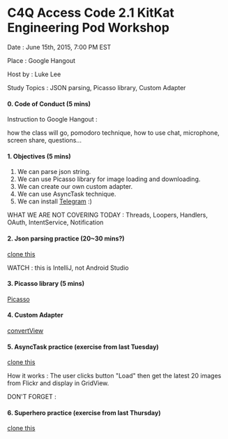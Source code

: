 # C4Q Access Code 2.1 KitKat Engineering Pod Workshop

Date : June 15th, 2015, 7:00 PM EST

Place : Google Hangout

Host by : Luke Lee

Study Topics : JSON parsing, Picasso library, Custom Adapter

#### 0. Code of Conduct (5 mins)

Instruction to Google Hangout : 

how the class will go, pomodoro technique, how to use chat, microphone, screen share, questions...

#### 1. Objectives (5 mins)

1. We can parse json string.
2. We can use Picasso library for image loading and downloading.
3. We can create our own custom adapter.
4. We can use AsyncTask technique.
5. We can install [Telegram](https://telegram.org/) :)


WHAT WE ARE NOT COVERING TODAY : Threads, Loopers, Handlers, OAuth, IntentService, Notification


#### 2. Json parsing practice (20~30 mins?)

[clone this](https://github.com/lukesterlee/JsonParsingPractice)

WATCH : this is IntelliJ, not Android Studio

#### 3. Picasso library (5 mins)

[Picasso](http://square.github.io/picasso/)

#### 4. Custom Adapter

[convertView](https://youtu.be/-VPM6ICgCk8)

#### 5. AsyncTask practice (exercise from last Tuesday)

[clone this](https://github.com/lukesterlee/AsyncTaskPractice)

How it works : The user clicks button "Load" then get the latest 20 images from Flickr and display in GridView.

DON'T FORGET : 

<uses-permission android:name="android.permission.INTERNET"/>

#### 6. Superhero practice (exercise from last Thursday)

[clone this](https://github.com/lukesterlee/SuperheroPractice)

